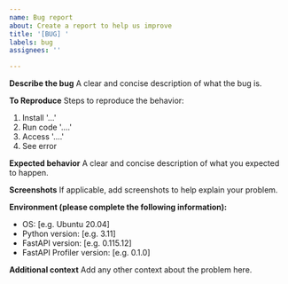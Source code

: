 ```yaml
---
name: Bug report
about: Create a report to help us improve
title: '[BUG] '
labels: bug
assignees: ''

---
```


**Describe the bug**
A clear and concise description of what the bug is.

**To Reproduce**
Steps to reproduce the behavior:
1. Install '...'
2. Run code '....'
3. Access '....'
4. See error

**Expected behavior**
A clear and concise description of what you expected to happen.

**Screenshots**
If applicable, add screenshots to help explain your problem.

**Environment (please complete the following information):**
 - OS: [e.g. Ubuntu 20.04]
 - Python version: [e.g. 3.11]
 - FastAPI version: [e.g. 0.115.12]
 - FastAPI Profiler version: [e.g. 0.1.0]

**Additional context**
Add any other context about the problem here.
